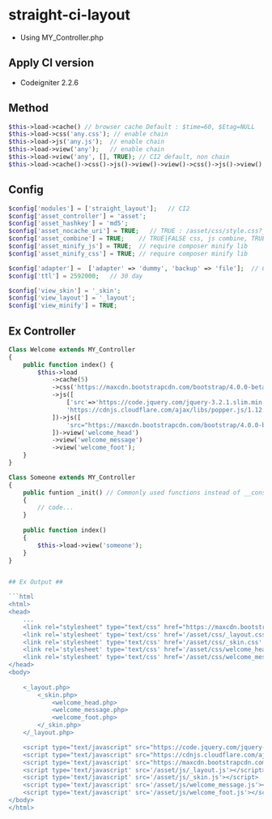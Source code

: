 # straight-ci-layout #
- Using MY_Controller.php

## Apply CI version ##
- Codeigniter 2.2.6

## Method ##
```php
$this->load->cache() // browser cache Default : $time=60, $Etag=NULL
$this->load->css('any.css'); // enable chain
$this->load->js('any.js');  // enable chain
$this->load->view('any');   // enable chain
$this->load->view('any', [], TRUE); // CI2 default, non chain
$this->load->cache()->css()->js()->view()->view()->css()->js()->view();    // usage
```

## Config ##
```php
$config['modules'] = ['straight_layout'];   // CI2
$config['asset_controller'] = 'asset';
$config['asset_hashkey'] = 'md5';
$config['asset_nocache_uri'] = TRUE;   // TRUE : /asset/css/style.css?_=abc...1234, FALSE : /asset/cas/style.css
$config['asset_combine'] = TRUE;    // TRUE|FALSE css, js combine, TRUE: use cache if possible or query
$config['asset_minify_js'] = TRUE;  // require composer minify lib
$config['asset_minify_css'] = TRUE; // require composer minify lib

$config['adapter'] =  ['adapter' => 'dummy', 'backup' => 'file'];  // CI cache lib, default dummy
$config['ttl'] = 2592000;	// 30 day

$config['view_skin'] = '_skin';
$config['view_layout'] = '_layout';
$config['view_minify'] = TRUE;
```

## Ex Controller ##
```php
Class Welcome extends MY_Controller
{
    public function index() {
        $this->load
            ->cache(5)
            ->css('https://maxcdn.bootstrapcdn.com/bootstrap/4.0.0-beta/css/bootstrap.min.css')
            ->js([
                ['src'=>'https://code.jquery.com/jquery-3.2.1.slim.min.js', 'integrity'=>'sha384-KJ3o2DKtIkvYIK3UENzmM7KCkRr/rE9/Qpg6aAZGJwFDMVNA/GpGFF93hXpG5KkN','crossorigin'=>'anonymous'],
                'https://cdnjs.cloudflare.com/ajax/libs/popper.js/1.12.3/umd/popper.min.js',
            ])->js([
                'src="https://maxcdn.bootstrapcdn.com/bootstrap/4.0.0-beta/js/bootstrap.min.js" crossorigin="anonymous"'
            ])->view('welcome_head')
            ->view('welcome_message')
            ->view('welcome_foot');
    }
}
```
```php 
Class Someone extends MY_Controller 
{ 
    public funtion _init() // Commonly used functions instead of __construct () 
    { 
        // code... 
    } 
 
    public function index() 
    { 
        $this->load->view('someone'); 
    } 
} 


## Ex Output ##

```html
<html>
<head>
    ...
    <link rel="stylesheet" type="text/css" href="https://maxcdn.bootstrapcdn.com/bootstrap/4.0.0-beta/css/bootstrap.min.css" />
    <link rel='stylesheet' type='text/css' href='/asset/css/_layout.css' />
    <link rel='stylesheet' type='text/css' href='/asset/css/_skin.css' />
    <link rel='stylesheet' type='text/css' href='/asset/css/welcome_head.css' />
    <link rel='stylesheet' type='text/css' href='/asset/css/welcome_message.css' />
</head>
<body>
    
    <_layout.php>
        <_skin.php>
            <welcome_head.php>
            <welcome_message.php>
            <welcome_foot.php>
        </_skin.php>
    </_layout.php>

    <script type="text/javascript" src="https://code.jquery.com/jquery-3.2.1.slim.min.js" integrity="sha384-KJ3o2DKtIkvYIK3UENzmM7KCkRr/rE9/Qpg6aAZGJwFDMVNA/GpGFF93hXpG5KkN" crossorigin="anonymous"></script>
    <script type="text/javascript" src="https://cdnjs.cloudflare.com/ajax/libs/popper.js/1.12.3/umd/popper.min.js"></script>
    <script type='text/javascript' src="https://maxcdn.bootstrapcdn.com/bootstrap/4.0.0-beta/js/bootstrap.min.js" crossorigin="anonymous"></script>
    <script type='text/javascript' src='/asset/js/_layout.js'></script>
    <script type='text/javascript' src='/asset/js/_skin.js'></script>
    <script type='text/javascript' src='/asset/js/welcome_message.js'></script>
    <script type='text/javascript' src='/asset/js/welcome_foot.js'></script>
</body>
</html>
```
